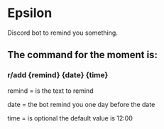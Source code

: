 # Epsilon
Discord bot to remind you something.

## The command for the moment is:

### r/add {remind} {date} {time}


remind = is the text to remind

date = the bot remind you one day before the date

time = is optional the default value is 12:00
